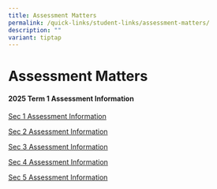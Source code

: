 ```yaml
---
title: Assessment Matters
permalink: /quick-links/student-links/assessment-matters/
description: ""
variant: tiptap
---
```

<h1>Assessment Matters</h1>
<h4>2025 Term 1 Assessment Information</h4>
<p><a href="/files/Sec_1_Term_1_Assessment_Information_2025_.pdf" rel="noopener noreferrer nofollow" target="_blank">Sec 1 Assessment Information</a>
</p>
<p><a href="/files/Sec_2_Term_1_Assessment_Information_2025_1.pdf" rel="noopener noreferrer nofollow" target="_blank">Sec 2 Assessment Information</a>
</p>
<p><a href="/files/Sec_3_Term_1_Assessment_Information_2025_1.pdf" rel="noopener noreferrer nofollow" target="_blank">Sec 3 Assessment Information</a>
</p>
<p><a href="/files/Sec_4_Term_1_Assessment_Information_2025.pdf" rel="noopener noreferrer nofollow" target="_blank">Sec 4 Assessment Information</a>
</p>
<p><a href="/files/Sec_5_Term_1_Assessment_Information_2025_1.pdf" rel="noopener noreferrer nofollow" target="_blank">Sec 5 Assessment Information</a>
</p>